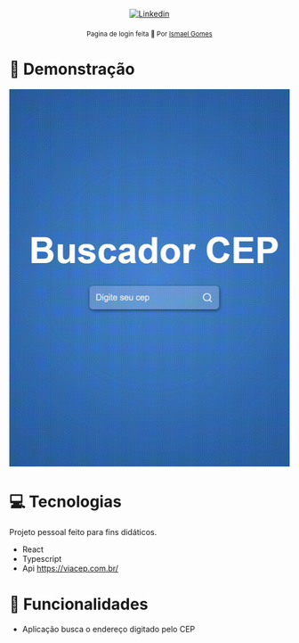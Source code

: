 <p align="center">	
   <a href="https://www.linkedin.com/in/ismael-gomes-da-silva-a5a38b149/">
      <img alt="Linkedin" src="https://img.shields.io/badge/-Linkedin-5965e0?style=flat&logo=Linkedin&logoColor=white" />
   </a>
</p>


<div align="center">
  <sub>Pagina de login feita 💜  Por
    <a href="https://github.com/ismaelgomesdasilva">Ismael Gomes</a>       
  </sub>
</div>



# :eyes: Demonstração
 <img src="/src/20220318_164230.gif">

# :computer: Tecnologias
Projeto pessoal feito para fins didáticos. 

* React
* Typescript 
* Api https://viacep.com.br/
     

# :rocket: Funcionalidades

* Aplicação busca o endereço digitado pelo CEP
